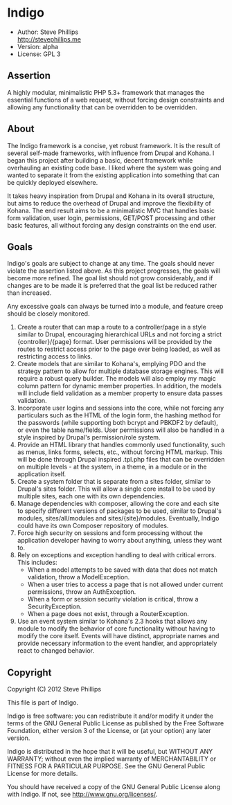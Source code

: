 Indigo
================================================================================

* Author: Steve Phillips   
  <http://stevephillips.me>
* Version: alpha
* License: GPL 3

Assertion
--------------------------------------------------------------------------------

A highly modular, minimalistic PHP 5.3+ framework that manages the essential 
functions of a web request, without forcing design constraints and allowing
any functionality that can be overridden to be overridden.

About
--------------------------------------------------------------------------------

The Indigo framework is a concise, yet robust framework. It is the result of 
several self-made frameworks, with influence from Drupal and Kohana. I began 
this project after building a basic, decent framework while overhauling an 
existing code base. I liked where the system was going and wanted to separate it 
from the existing application into something that can be quickly deployed 
elsewhere.

It takes heavy inspiration from Drupal and Kohana in its overall structure, but 
aims to reduce the overhead of Drupal and improve the flexibility of Kohana. The
end result aims to be a minimalistic MVC that handles basic form validation, 
user login, permissions, GET/POST processing and other basic features, all 
without forcing any design constraints on the end user.

Goals
--------------------------------------------------------------------------------

Indigo's goals are subject to change at any time. The goals should never violate
the assertion listed above. As this project progresses, the goals will become
more refined. The goal list should not grow considerably, and if changes are to
be made it is preferred that the goal list be reduced rather than increased.

Any excessive goals can always be turned into a module, and feature creep should
be closely monitored. 

1. Create a router that can map a route to a controller/page in a style similar
   to Drupal, encouraging hierarchical URLs and not forcing a strict 
   {controller}/{page} format. User permissions will be provided by the routes 
   to restrict access prior to the page ever being loaded, as well as 
   restricting access to links.
2. Create models that are similar to Kohana's, emplying PDO and the strategy 
   pattern to allow for multiple database storage engines. This will require 
   a robust query builder.  The models will also employ my magic column 
   pattern for dynamic member properties. In addition, the models will 
   include field validation as a member property to ensure data passes 
   validation.
3. Incorporate user logins and sessions into the core, while not forcing any 
   particulars such as the HTML of the login form, the hashing method for the 
   passwords (while supporting both bcrypt and PBKDF2 by default), or even the 
   table name/fields. User permissions will also be handled in a style 
   inspired by Drupal's permission/role system.
4. Provide an HTML library that handles commonly used functionality, such as 
   menus, links forms, selects, etc., without forcing HTML markup. This will be 
   done through Drupal inspired .tpl.php files that can be overridden on 
   multiple levels - at the system, in a theme, in a module or in the 
   application itself.
5. Create a system folder that is separate from a sites folder, similar to 
   Drupal's sites folder. This will allow a single core install to be used by 
   multiple sites, each one with its own dependencies.
6. Manage dependencies with composer, allowing the core and each site to 
   specify different versions of packages to be used, similar to Drupal's 
   modules, sites/all/modules and sites/{site}/modules. Eventually, Indigo
   could have its own Composer repository of modules.
7. Force high security on sessions and form processing without the application 
   developer having to worry about anything, unless they want to.
8. Rely on exceptions and exception handling to deal with critical errors. This
   includes:
   * When a model attempts to be saved with data that does not match validation,
     throw a ModelException.
   * When a user tries to access a page that is not allowed under current 
     permissions, throw an AuthException.
   * When a form or session security violation is critical, throw a 
     SecurityException.
   * When a page does not exist, through a RouterException.
9. Use an event system similar to Kohana's 2.3 hooks that allows any module to
   modify the behavior of core functionality without having to modify the core
   itself. Events will have distinct, appropriate names and provide necessary
   information to the event handler, and appropriately react to changed
   behavior.

Copyright
--------------------------------------------------------------------------------
Copyright (C) 2012 Steve Phillips

This file is part of Indigo.

Indigo is free software: you can redistribute it and/or modify it under the 
terms of the GNU General Public License as published by the Free Software 
Foundation, either version 3 of the License, or (at your option) any later 
version.

Indigo is distributed in the hope that it will be useful, but WITHOUT ANY 
WARRANTY; without even the implied warranty of MERCHANTABILITY or FITNESS FOR 
A PARTICULAR PURPOSE.  See the GNU General Public License for more details.  

You should have received a copy of the GNU General Public License along with 
Indigo.  If not, see <http://www.gnu.org/licenses/>.

